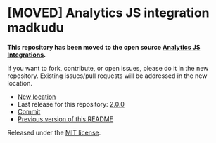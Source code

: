 
# [MOVED] Analytics JS integration madkudu

**This repository has been moved to the open source [Analytics JS Integrations](https://github.com/segmentio/analytics.js-integrations).**

If you want to fork, contribute, or open issues, please do it in the new repository. Existing issues/pull requests will be addressed in the new location.

* [New location](https://github.com/segmentio/analytics.js-integrations/tree/master/integrations/madkudu)
* Last release for this repository: [2.0.0](https://github.com/segment-integrations/analytics.js-integration-madkudu/releases/tag/2.0.0)
* [Commit](https://github.com/segmentio/analytics.js-integrations/commit/9ba43ddd68f8edc494bd2a39690bfa1b13ef1f7d)
* [Previous version of this README](README-OLD.md)

Released under the [MIT license](LICENSE).
